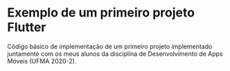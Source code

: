 # Exemplo de um primeiro projeto Flutter

Código básico de implementação de um primeiro projeto implementado juntamente com os meus alunos da disciplina de Desenvolvimento de Apps Móveis (UFMA 2020-2).

